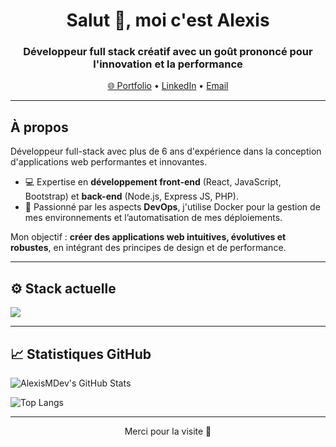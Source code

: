 <h1 align="center">Salut 👋, moi c'est Alexis</h1>
<h3 align="center">Développeur full stack créatif avec un goût prononcé pour l'innovation et la performance</h3>

<p align="center">
  <a href="https://dev-alexismartin.fr" target="_blank">🌐 Portfolio</a> •
  <a href="https://www.linkedin.com/in/alexis-martin-556990144/" target="_blank">LinkedIn</a> •
  <a href="mailto:alexis.martin45@orange.fr">Email</a>
</p>

---

## À propos

Développeur full-stack avec plus de 6 ans d'expérience dans la conception d'applications web performantes et innovantes.

- 💻 Expertise en **développement front-end** (React, JavaScript, Bootstrap) et **back-end** (Node.js, Express JS, PHP).
- 🐳 Passionné par les aspects **DevOps**, j'utilise Docker pour la gestion de mes environnements et l’automatisation de mes déploiements.
  
Mon objectif : **créer des applications web intuitives, évolutives et robustes**, en intégrant des principes de design et de performance.

---

## ⚙️ Stack actuelle

<img src="https://skillicons.dev/icons?i=html,css,js,ts,react,astro,tailwindcss,bootstrap,php,nodejs,express,mysql,postgresql,docker,git,github,vscode,linux" />

---

## 📈 Statistiques GitHub

![AlexisMDev's GitHub Stats](https://github-readme-stats.vercel.app/api?username=AlexisMDev&show_icons=true&theme=tokyonight&hide_title=true)

![Top Langs](https://github-readme-stats.vercel.app/api/top-langs/?username=AlexisMDev&layout=compact&theme=tokyonight)

---

<p align="center">Merci pour la visite 🙌</p>
